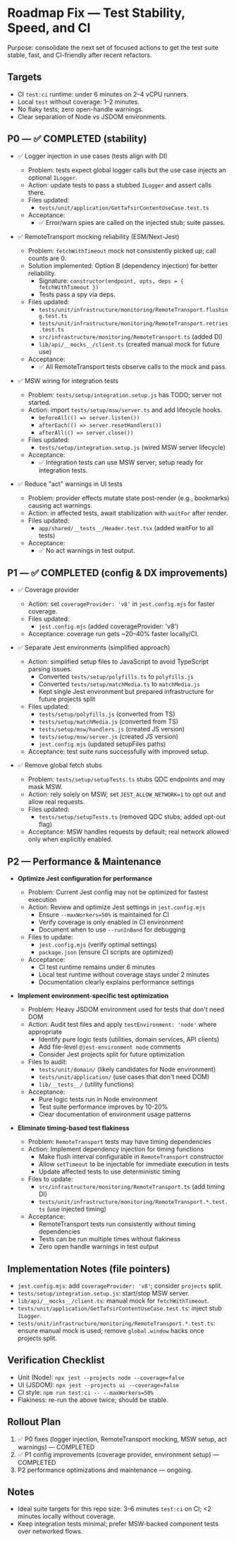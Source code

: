 # Roadmap Fix — Test Stability, Speed, and CI

Purpose: consolidate the next set of focused actions to get the test suite stable, fast, and CI-friendly after recent refactors.

## Targets

- CI `test:ci` runtime: under 6 minutes on 2–4 vCPU runners.
- Local `test` without coverage: 1–2 minutes.
- No flaky tests; zero open-handle warnings.
- Clear separation of Node vs JSDOM environments.

## P0 — ✅ COMPLETED (stability)

- ✅ Logger injection in use cases (tests align with DI)
  - Problem: tests expect global logger calls but the use case injects an optional `ILogger`.
  - Action: update tests to pass a stubbed `ILogger` and assert calls there.
  - Files updated:
    - `tests/unit/application/GetTafsirContentUseCase.test.ts`
  - Acceptance:
    - ✅ Error/warn spies are called on the injected stub; suite passes.

- ✅ RemoteTransport mocking reliability (ESM/Next-Jest)
  - Problem: `fetchWithTimeout` mock not consistently picked up; call counts are 0.
  - Solution implemented: Option B (dependency injection) for better reliability.
    - Signature: `constructor(endpoint, opts, deps = { fetchWithTimeout })`
    - Tests pass a spy via deps.
  - Files updated:
    - `tests/unit/infrastructure/monitoring/RemoteTransport.flushing.test.ts`
    - `tests/unit/infrastructure/monitoring/RemoteTransport.retries.test.ts`
    - `src/infrastructure/monitoring/RemoteTransport.ts` (added DI)
    - `lib/api/__mocks__/client.ts` (created manual mock for future use)
  - Acceptance:
    - ✅ All RemoteTransport tests observe calls to the mock and pass.

- ✅ MSW wiring for integration tests
  - Problem: `tests/setup/integration.setup.js` has TODO; server not started.
  - Action: import `tests/setup/msw/server.ts` and add lifecycle hooks.
    - `beforeAll(() => server.listen())`
    - `afterEach(() => server.resetHandlers())`
    - `afterAll(() => server.close())`
  - Files updated:
    - `tests/setup/integration.setup.js` (wired MSW server lifecycle)
  - Acceptance:
    - ✅ Integration tests can use MSW server; setup ready for integration tests.

- ✅ Reduce "act" warnings in UI tests
  - Problem: provider effects mutate state post-render (e.g., bookmarks) causing act warnings.
  - Action: in affected tests, await stabilization with `waitFor` after render.
  - Files updated:
    - `app/shared/__tests__/Header.test.tsx` (added waitFor to all tests)
  - Acceptance:
    - ✅ No act warnings in test output.

## P1 — ✅ COMPLETED (config & DX improvements)

- ✅ Coverage provider
  - Action: set `coverageProvider: 'v8'` in `jest.config.mjs` for faster coverage.
  - Files updated:
    - `jest.config.mjs` (added coverageProvider: 'v8')
  - Acceptance: coverage run gets ~20–40% faster locally/CI.

- ✅ Separate Jest environments (simplified approach)
  - Action: simplified setup files to JavaScript to avoid TypeScript parsing issues.
    - Converted `tests/setup/polyfills.ts` to `polyfills.js`
    - Converted `tests/setup/matchMedia.ts` to `matchMedia.js`
    - Kept single Jest environment but prepared infrastructure for future projects split
  - Files updated:
    - `tests/setup/polyfills.js` (converted from TS)
    - `tests/setup/matchMedia.js` (converted from TS)
    - `tests/setup/msw/handlers.js` (created JS version)
    - `tests/setup/msw/server.js` (created JS version)
    - `jest.config.mjs` (updated setupFiles paths)
  - Acceptance: test suite runs successfully with improved setup.

- ✅ Remove global fetch stubs
  - Problem: `tests/setup/setupTests.ts` stubs QDC endpoints and may mask MSW.
  - Action: rely solely on MSW; set `JEST_ALLOW_NETWORK=1` to opt out and allow real requests.
  - Files updated:
    - `tests/setup/setupTests.ts` (removed QDC stubs; added opt-out flag)
  - Acceptance: MSW handles requests by default; real network allowed only when explicitly enabled.

## P2 — Performance & Maintenance

- **Optimize Jest configuration for performance**
  - Problem: Current Jest config may not be optimized for fastest execution
  - Action: Review and optimize Jest settings in `jest.config.mjs`
    - Ensure `--maxWorkers=50%` is maintained for CI
    - Verify coverage is only enabled in CI environment
    - Document when to use `--runInBand` for debugging
  - Files to update:
    - `jest.config.mjs` (verify optimal settings)
    - `package.json` (ensure CI scripts are optimized)
  - Acceptance:
    - CI test runtime remains under 6 minutes
    - Local test runtime without coverage stays under 2 minutes
    - Documentation clearly explains performance settings

- **Implement environment-specific test optimization**
  - Problem: Heavy JSDOM environment used for tests that don't need DOM
  - Action: Audit test files and apply `testEnvironment: 'node'` where appropriate
    - Identify pure logic tests (utilities, domain services, API clients)
    - Add file-level `@jest-environment node` comments
    - Consider Jest projects split for future optimization
  - Files to audit:
    - `tests/unit/domain/` (likely candidates for Node environment)
    - `tests/unit/application/` (use cases that don't need DOM)
    - `lib/__tests__/` (utility functions)
  - Acceptance:
    - Pure logic tests run in Node environment
    - Test suite performance improves by 10-20%
    - Clear documentation of environment usage patterns

- **Eliminate timing-based test flakiness**
  - Problem: `RemoteTransport` tests may have timing dependencies
  - Action: Implement dependency injection for timing functions
    - Make flush interval configurable in `RemoteTransport` constructor
    - Allow `setTimeout` to be injectable for immediate execution in tests
    - Update affected tests to use deterministic timing
  - Files to update:
    - `src/infrastructure/monitoring/RemoteTransport.ts` (add timing DI)
    - `tests/unit/infrastructure/monitoring/RemoteTransport.*.test.ts` (use injected timing)
  - Acceptance:
    - RemoteTransport tests run consistently without timing dependencies
    - Tests can be run multiple times without flakiness
    - Zero open handle warnings in test output

## Implementation Notes (file pointers)

- `jest.config.mjs`: add `coverageProvider: 'v8'`; consider `projects` split.
- `tests/setup/integration.setup.js`: start/stop MSW server.
- `lib/api/__mocks__/client.ts`: manual mock for `fetchWithTimeout`.
- `tests/unit/application/GetTafsirContentUseCase.test.ts`: inject stub `ILogger`.
- `tests/unit/infrastructure/monitoring/RemoteTransport.*.test.ts`: ensure manual mock is used; remove `global.window` hacks once projects split.

## Verification Checklist

- Unit (Node): `npx jest --projects node --coverage=false`
- UI (JSDOM): `npx jest --projects ui --coverage=false`
- CI style: `npm run test:ci -- --maxWorkers=50%`
- Flakiness: re-run the above twice; should be stable.

## Rollout Plan

1. ✅ P0 fixes (logger injection, RemoteTransport mocking, MSW setup, act warnings) — COMPLETED
2. ✅ P1 config improvements (coverage provider, environment setup) — COMPLETED
3. P2 performance optimizations and maintenance — ongoing.

## Notes

- Ideal suite targets for this repo size: 3–6 minutes `test:ci` on CI; <2 minutes locally without coverage.
- Keep integration tests minimal; prefer MSW-backed component tests over networked flows.
